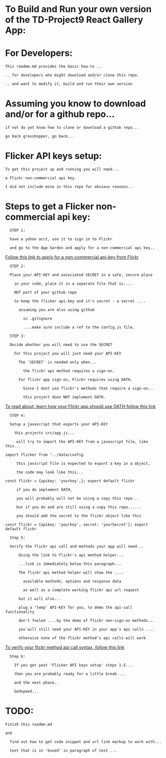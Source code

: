 # To Build and Run your own version of the TD-Project9 React Gallery App:

# For Developers:

    This readme.md provides the basic how-to ..

    .. for developers who might download and/or clone this repo.

    .. and want to modify it, build and run their own version

# Assuming you know to download and/or for a github repo...

    if not do yet know how to clone or download a github repo...

    go back grasshopper, go back...

# Flicker API keys setup:

    To get this project up and running you will need...

    a Flickr non-commercial api key.

    I did not include mine in this repo for obvious reasons..

# Steps to get a Flicker non-commercial api key:

      STEP 1:

      have a yahoo acct, use it to sign in to Flickr

      and go to the App Garden and apply for a non-commercial api key..

[Follow this link to apply for a non-commercial api-key from Flickr](https://www.flickr.com/services/apps/create/apply/)

      STEP 2:

      Place your API-KEY and associated SECRET in a safe, secure place

        in your code, place it in a separate file that is....

        NOT part of your github repo

        to keep the flicker api-key and it's secret - a secret ....

          assuming you are also using github

            in .gitignore

            ....make sure include a ref to the config.js file,

      STEP 3:

      Decide whether you will need to use the SECRET

        For this project you will just need your API-KEY

          The 'SECRET' is needed only when...

            the flickr api method requires a sign-on.

          For flickr app sign-on, Flickr requires using OATH.

            Since I dont use flickr's methods that require a sign-on...

            this project does NOT implement OATH.

[To read about, learn how your Flickr app should use OATH follow this link](https://www.flickr.com/services/api/auth.oauth.html)

      STEP 4:

      Setup a javascript that exports your API-KEY

        this projects src/app.js...

         will try to import the API-KEY from a javascript file, like this...

`import flicker from '../data/config`

         this javscript file is expected to export a key in a object,

         the code may look like this...

 `
    const flickr = {apikey: 'yourkey',};
    export default flickr
 `

         if you do implement OATH,

         you will probably will not be using a copy this repo...

         but if you do and are still using a copy this repo......

         you should add the secret to the flickr object like this

 `
    const flickr = {apikey: 'yourkey', secret: 'yourSecret'};
    export default flickr
 `

      Step 5:

      Verify the flickr api call and methods your app will need...

          Using the link to flickr's api method helper...

          ...link is immediately below this paragraph...

          The flickr api method helper will show the ....

            available methods, options and response data

            as well as a complete working flickr api url request

          but it will also...

          plug a 'temp' API-KEY for you, to demo the api-call functionality

          don't fooled ....by the demo of flickr non-sign-on methods...

          you will still need your API-KEY in your app's api calls ....

          otherwise none of the flickr method's api calls will work

[To verify your flickr method api call syntax, follow this link](https://www.flickr.com/services/api/explore/flickr.photos.search)

      Step 6:

        If you get past 'Flicker API keys setup' steps 1-5...

        then you are probably ready for a little break ...

        and the next phase..

        Godspeed...

# TODO:

    Finish this readme.md

    and

      find out how to get code snippet and url link markup to work with...

      text that is in 'boxed' in paragraph of text ...
